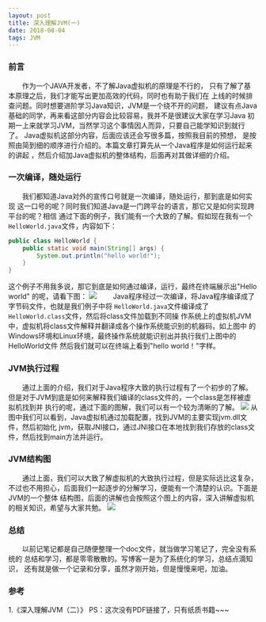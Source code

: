 ```yaml
---
layout: post
title: 深入理解JVM(一)
date: 2018-08-04
tags: JVM
---
```

### 前言

&emsp;&emsp;作为一个JAVA开发者，不了解Java虚拟机的原理是不行的，
只有了解了基本原理之后，我们才能写出更加高效的代码，同时也有助于我们在
上线的时候排查问题。同时想要进阶学习Java知识，JVM是一个绕不开的问题，
建议有点Java基础的同学，再来看这部分内容会比较容易，我并不是很建议大家在学习Java
初期一上来就学习JVM，当然学习这个事情因人而异，只要自己能学知识到就行了。
Java虚拟机这部分内容，后面应该还会写很多篇，按照我目前的预想，
是按照由简到细的顺序进行介绍的。本篇文章打算先从一个Java程序是如何运行起来的讲起
，然后介绍加Java虚拟机的整体结构，后面再对其做详细的介绍。
### 一次编译，随处运行
&emsp;&emsp;我们都知道Java对外的宣传口号就是一次编译，随处运行，那到底是如何实现
这一口号的呢？同时我们知道Java是一门跨平台的语言，那它又是如何实现跨平台的呢？相信
通过下面的例子，我们能有一个大致的了解。假如现在我有一个`HelloWorld.java`文件，内容如下：
```JAVA
public class HelloWorld {
    public static void main(String[] args) {
        System.out.println("hello world!");
    }
}
```
这个例子不用我多说，那它到底是如何通过编译，运行，最终在终端展示出"Hello world"
的呢，请看下图：
![](./../images/jvm/step1.png)
&emsp;&emsp;Java程序经过一次编译，将Java程序编译成了字节码文件，也就是我们例子中将
`HelloWorld.java`文件编译成了`HelloWorld.class`文件，然后将class文件加载到不同操
作系统上的虚拟机JVM中，虚拟机将class文件解释并翻译成各个操作系统能识别的机器码，如上图中
的Windows环境和Linux环境，最终操作系统就能识别出并执行我们上图中的HelloWorld文件
然后我们就可以在终端上看到"hello world！"字样。

### JVM执行过程
&emsp;&emsp;通过上面的介绍，我们对于Java程序大致的执行过程有了一个初步的了解。
但是对于JVM到底是如何来解释我们编译的class文件的，一个class是怎样被虚拟机找到并
执行的呢，通过下面的图解，我们可以有一个较为清晰的了解。
![](./../images/jvm/step2.png)
从图中我们可以看到，Java虚拟机通过加载配置，找到JVM的主要实现jvm.dll文件，然后初始化
jvm，获取JNI接口，通过JNI接口在本地找到我们存放的class文件，然后找到main方法并运行。
### JVM结构图
&emsp;&emsp;通过上面，我们可以大致了解虚拟机的大致执行过程，但是实际远比这复杂，
不过也不用担心，后面我们一起逐步的分解学习，便能有一个清楚的认识。下面是JVM的一个整体
结构图，后面的讲解也会按照这个图上的内容，深入讲解虚拟机的相关知识，希望与大家共勉。
![](./../images/jvm/JVM.jpg)

### 总结
&emsp;&emsp;以前记笔记都是自己随便整理一个doc文件，就当做学习笔记了，完全没有系统的
总结和学习，都是零零散散的。写博客一是为了系统化的学习，总结点滴知识，
还有就是做一个记录和分享，虽然才刚开始，但是慢慢来吧，加油。

### 参考
1.《深入理解JVM（二）》   PS：这次没有PDF链接了，只有纸质书籍~~~
